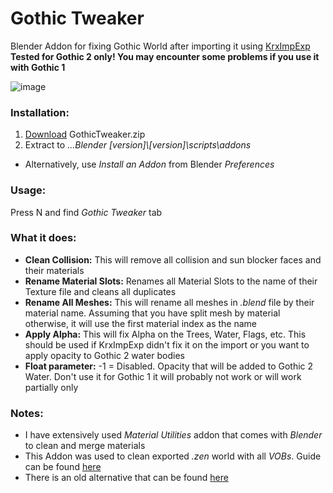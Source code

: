 # Gothic Tweaker
Blender Addon for fixing Gothic World after importing it using [KrxImpExp](https://gitlab.com/Patrix9999/krximpexp)  
**Tested for Gothic 2 only! You may encounter some problems if you use it with Gothic 1**

![image](https://user-images.githubusercontent.com/34831419/222477330-d5cf2d72-bac5-438e-af0a-818558535d69.png)

### Installation:
1. [Download](https://github.com/Solessfir/GothicTweaker/releases/tag/3.4) GothicTweaker.zip
2. Extract to *...Blender [version]\\[version]\scripts\addons*
* Alternatively, use *Install an Addon* from Blender *Preferences*

### Usage:
Press N and find *Gothic Tweaker* tab

### What it does:
* **Clean Collision:** This will remove all collision and sun blocker faces and their materials
* **Rename Material Slots:** Renames all Material Slots to the name of their Texture file and cleans all duplicates
* **Rename All Meshes:** This will rename all meshes in *.blend* file by their material name. Assuming that you have split mesh by material otherwise, it will use the first material index as the name
* **Apply Alpha:** This will fix Alpha on the Trees, Water, Flags, etc. This should be used if KrxImpExp didn't fix it on the import or you want to apply opacity to Gothic 2 water bodies
* **Float parameter:** -1 = Disabled. Opacity that will be added to Gothic 2 Water. Don't use it for Gothic 1 it will probably not work or will work partially only

### Notes:
* I have extensively used *Material Utilities* addon that comes with *Blender* to clean and merge materials
* This Addon was used to clean exported *.zen* world with all *VOBs*. Guide can be found [here](https://telegra.ph/How-to-export-all-VOBs-from-ZEN-02-26)
* There is an old alternative that can be found [here](https://forum.worldofplayers.de/forum/threads/1492323-Blender-Script-Gothic-MaT-Blender)
